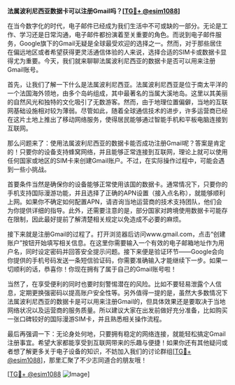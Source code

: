 **法属波利尼西亚数据卡可以注册Gmail吗？[[TG💪+ @esim1088](https://t.me/s/esim1088)]**

在当今数字化的时代，电子邮件已经成为我们生活中不可或缺的一部分。无论是工作、学习还是日常沟通，电子邮件都扮演着至关重要的角色。而说到电子邮件服务，Google旗下的Gmail无疑是全球最受欢迎的选择之一。然而，对于那些居住在偏远地区或者希望获得更灵活通信体验的人来说，选择合适的SIM卡或数据卡显得尤为重要。今天，我们就来聊聊法属波利尼西亚的数据卡是否可以用来注册Gmail账号。

首先，让我们了解一下什么是法属波利尼西亚。法属波利尼西亚是位于南太平洋的一个法国海外领地，由多个岛屿组成，其中最著名的当属大溪地岛。这里以其美丽的自然风光和独特的文化吸引了无数游客。然而，由于地理位置偏僻，当地的互联网基础设施相对较为薄弱。尽管如此，随着全球通信技术的进步，许多运营商已经在这片土地上推出了移动网络服务，使得居民能够通过智能手机和平板电脑连接到互联网。

那么问题来了：使用法属波利尼西亚的数据卡能否成功注册Gmail呢？答案是肯定的！只要你的设备支持蜂窝网络，并且能够正常连接到互联网，理论上就可以使用任何国家或地区的SIM卡来创建Gmail账户。不过，在实际操作过程中，可能会遇到一些小挑战。

首要条件当然是确保你的设备能够正常使用该国的数据卡。通常情况下，只要你的手机支持国际漫游功能，并且选择了正确的APN设置（接入点名称），就能够顺利上网。如果你不确定如何配置APN，请咨询当地运营商的技术支持团队，他们会为你提供详细的指导。此外，还需要注意的是，部分国家对跨境使用数据卡可能存在限制，因此最好提前了解清楚相关规定以免造成不必要的麻烦。

接下来就是注册Gmail的过程了。打开浏览器后访问www.gmail.com，点击“创建账户”按钮开始填写相关信息。在这里你需要输入一个有效的电子邮箱地址作为用户名，同时设定密码并回答安全提示问题。接下来便是验证环节——Google会向你提供的手机号码发送一条短信验证码，你需要准确输入才能继续下一步。如果一切顺利的话，恭喜你！你现在拥有了属于自己的Gmail账号啦！

当然了，在享受便利的同时也要时刻警惕潜在的风险。比如不要轻易泄露个人信息，定期更换强密码以提高账户安全性等。另外值得一提的是，虽然大多数情况下法属波利尼西亚的数据卡是可以用来注册Gmail的，但具体效果还是要取决于当地网络状况以及运营商的服务质量。所以建议大家在出发前做好充分准备，比如购买一张口碑较好的国际漫游SIM卡，并且熟悉相关操作流程。

最后再强调一下：无论身处何地，只要拥有稳定的网络连接，就能轻松搞定Gmail注册事宜。希望大家都能享受到互联网带来的乐趣与便捷！如果你还有其他疑问或者想了解更多关于电子设备的知识，不妨加入我们的讨论群组[[TG💪+ @esim1088](https://t.me/s/esim1088)]，那里汇聚了不少志同道合的朋友哦！

[[TG💪+ @esim1088](https://t.me/s/esim1088) ![Image](https://i.postimg.cc/4NQfJmqS/Snipaste-2025-05-13-00-14-12.png)]